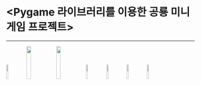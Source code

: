 # <Pygame 라이브러리를 이용한 공룡 미니게임 프로젝트>
------

<img width="10%" src="https://github.com/LeeKunH/NIPA_Seoul_Web/assets/139840981/7c5d0bda-649d-4698-8b74-ddfb385d53e5"/>
<img width="15%" src="https://github.com/LeeKunH/NIPA_Seoul_Web/assets/139840981/c902b79a-8ef0-437f-8564-9b20627edede"/>
<img width="15%" src="https://github.com/LeeKunH/NIPA_Seoul_Web/assets/139840981/cfa0eea4-8b45-4aa3-b3ec-e49b9e5496b1"/>
<img width="10%" src="https://github.com/LeeKunH/NIPA_Seoul_Web/assets/139840981/7f81cb94-4cb3-4ea3-9117-8909384d79ca"/>
<img width="10%" src="https://github.com/LeeKunH/NIPA_Seoul_Web/assets/139840981/e3b83550-371d-4149-8f79-e2c8c80a6aa8"/>
<img width="10%" src="https://github.com/LeeKunH/NIPA_Seoul_Web/assets/139840981/560ad35c-f505-459f-b215-ca8ad735d505"/>
<img width="10%" src="https://github.com/LeeKunH/NIPA_Seoul_Web/assets/139840981/e5321aa9-f153-4c4a-98aa-5b9ba66fddd6"/>

